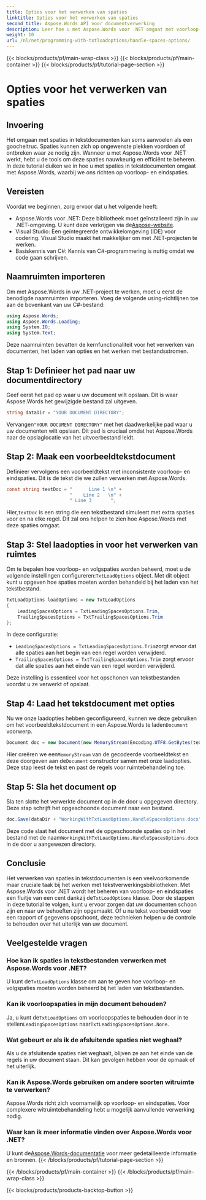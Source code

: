 ```yaml
---
title: Opties voor het verwerken van spaties
linktitle: Opties voor het verwerken van spaties
second_title: Aspose.Words API voor documentverwerking
description: Leer hoe u met Aspose.Words voor .NET omgaat met voorloop- en volgspaties in tekstdocumenten. Deze tutorial biedt een handleiding voor het opschonen van tekstopmaak.
weight: 10
url: /nl/net/programming-with-txtloadoptions/handle-spaces-options/
---
```


{{< blocks/products/pf/main-wrap-class >}}
{{< blocks/products/pf/main-container >}}
{{< blocks/products/pf/tutorial-page-section >}}

# Opties voor het verwerken van spaties

## Invoering

Het omgaan met spaties in tekstdocumenten kan soms aanvoelen als een goocheltruc. Spaties kunnen zich op ongewenste plekken voordoen of ontbreken waar ze nodig zijn. Wanneer u met Aspose.Words voor .NET werkt, hebt u de tools om deze spaties nauwkeurig en efficiënt te beheren. In deze tutorial duiken we in hoe u met spaties in tekstdocumenten omgaat met Aspose.Words, waarbij we ons richten op voorloop- en eindspaties.

## Vereisten

Voordat we beginnen, zorg ervoor dat u het volgende heeft:

-  Aspose.Words voor .NET: Deze bibliotheek moet geïnstalleerd zijn in uw .NET-omgeving. U kunt deze verkrijgen via de[Aspose-website](https://releases.aspose.com/words/net/).
- Visual Studio: Een geïntegreerde ontwikkelomgeving (IDE) voor codering. Visual Studio maakt het makkelijker om met .NET-projecten te werken.
- Basiskennis van C#: Kennis van C#-programmering is nuttig omdat we code gaan schrijven.

## Naamruimten importeren

Om met Aspose.Words in uw .NET-project te werken, moet u eerst de benodigde naamruimten importeren. Voeg de volgende using-richtlijnen toe aan de bovenkant van uw C#-bestand:

```csharp
using Aspose.Words;
using Aspose.Words.Loading;
using System.IO;
using System.Text;
```

Deze naamruimten bevatten de kernfunctionaliteit voor het verwerken van documenten, het laden van opties en het werken met bestandsstromen.

## Stap 1: Definieer het pad naar uw documentdirectory

Geef eerst het pad op waar u uw document wilt opslaan. Dit is waar Aspose.Words het gewijzigde bestand zal uitgeven.

```csharp
string dataDir = "YOUR DOCUMENT DIRECTORY";
```

 Vervangen`"YOUR DOCUMENT DIRECTORY"` met het daadwerkelijke pad waar u uw documenten wilt opslaan. Dit pad is cruciaal omdat het Aspose.Words naar de opslaglocatie van het uitvoerbestand leidt.

## Stap 2: Maak een voorbeeldtekstdocument

Definieer vervolgens een voorbeeldtekst met inconsistente voorloop- en eindspaties. Dit is de tekst die we zullen verwerken met Aspose.Words.

```csharp
const string textDoc = "      Line 1 \n" +
                       "    Line 2   \n" +
                       " Line 3       ";
```

 Hier,`textDoc` is een string die een tekstbestand simuleert met extra spaties voor en na elke regel. Dit zal ons helpen te zien hoe Aspose.Words met deze spaties omgaat.

## Stap 3: Stel laadopties in voor het verwerken van ruimtes

 Om te bepalen hoe voorloop- en volgspaties worden beheerd, moet u de volgende instellingen configureren:`TxtLoadOptions` object. Met dit object kunt u opgeven hoe spaties moeten worden behandeld bij het laden van het tekstbestand.

```csharp
TxtLoadOptions loadOptions = new TxtLoadOptions
{
    LeadingSpacesOptions = TxtLeadingSpacesOptions.Trim,
    TrailingSpacesOptions = TxtTrailingSpacesOptions.Trim
};
```

In deze configuratie:
- `LeadingSpacesOptions = TxtLeadingSpacesOptions.Trim`zorgt ervoor dat alle spaties aan het begin van een regel worden verwijderd.
- `TrailingSpacesOptions = TxtTrailingSpacesOptions.Trim` zorgt ervoor dat alle spaties aan het einde van een regel worden verwijderd.

Deze instelling is essentieel voor het opschonen van tekstbestanden voordat u ze verwerkt of opslaat.

## Stap 4: Laad het tekstdocument met opties

 Nu we onze laadopties hebben geconfigureerd, kunnen we deze gebruiken om het voorbeeldtekstdocument in een Aspose.Words te laden`Document` voorwerp.

```csharp
Document doc = new Document(new MemoryStream(Encoding.UTF8.GetBytes(textDoc)), loadOptions);
```

 Hier creëren we een`MemoryStream` van de gecodeerde voorbeeldtekst en deze doorgeven aan de`Document` constructor samen met onze laadopties. Deze stap leest de tekst en past de regels voor ruimtebehandeling toe.

## Stap 5: Sla het document op

Sla ten slotte het verwerkte document op in de door u opgegeven directory. Deze stap schrijft het opgeschoonde document naar een bestand.

```csharp
doc.Save(dataDir + "WorkingWithTxtLoadOptions.HandleSpacesOptions.docx");
```

 Deze code slaat het document met de opgeschoonde spaties op in het bestand met de naam`WorkingWithTxtLoadOptions.HandleSpacesOptions.docx` in de door u aangewezen directory.

## Conclusie

Het verwerken van spaties in tekstdocumenten is een veelvoorkomende maar cruciale taak bij het werken met tekstverwerkingsbibliotheken. Met Aspose.Words voor .NET wordt het beheren van voorloop- en eindspaties een fluitje van een cent dankzij de`TxtLoadOptions` klasse. Door de stappen in deze tutorial te volgen, kunt u ervoor zorgen dat uw documenten schoon zijn en naar uw behoeften zijn opgemaakt. Of u nu tekst voorbereidt voor een rapport of gegevens opschoont, deze technieken helpen u de controle te behouden over het uiterlijk van uw document.

## Veelgestelde vragen

### Hoe kan ik spaties in tekstbestanden verwerken met Aspose.Words voor .NET?  
 U kunt de`TxtLoadOptions` klasse om aan te geven hoe voorloop- en volgspaties moeten worden beheerd bij het laden van tekstbestanden.

### Kan ik voorloopspaties in mijn document behouden?  
 Ja, u kunt de`TxtLoadOptions` om voorloopspaties te behouden door in te stellen`LeadingSpacesOptions` naar`TxtLeadingSpacesOptions.None`.

### Wat gebeurt er als ik de afsluitende spaties niet weghaal?  
Als u de afsluitende spaties niet weghaalt, blijven ze aan het einde van de regels in uw document staan. Dit kan gevolgen hebben voor de opmaak of het uiterlijk.

### Kan ik Aspose.Words gebruiken om andere soorten witruimte te verwerken?  
Aspose.Words richt zich voornamelijk op voorloop- en eindspaties. Voor complexere witruimtebehandeling hebt u mogelijk aanvullende verwerking nodig.

### Waar kan ik meer informatie vinden over Aspose.Words voor .NET?  
 U kunt de[Aspose.Words-documentatie](https://reference.aspose.com/words/net/) voor meer gedetailleerde informatie en bronnen.
{{< /blocks/products/pf/tutorial-page-section >}}

{{< /blocks/products/pf/main-container >}}
{{< /blocks/products/pf/main-wrap-class >}}

{{< blocks/products/products-backtop-button >}}
